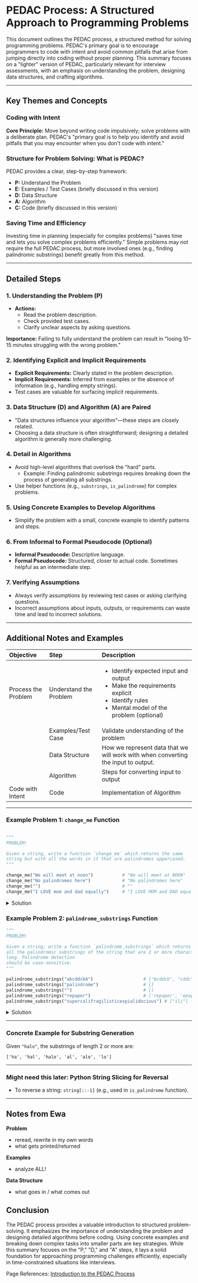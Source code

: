 # PEDAC Process: A Structured Approach to Programming Problems

This document outlines the PEDAC process, a structured method for solving programming problems. PEDAC's primary goal is to encourage programmers to code with intent and avoid common pitfalls that arise from jumping directly into coding without proper planning. This summary focuses on a "lighter" version of PEDAC, particularly relevant for interview assessments, with an emphasis on understanding the problem, designing data structures, and crafting algorithms.

---

## Key Themes and Concepts

### Coding with Intent

**Core Principle:** Move beyond writing code impulsively; solve problems with a deliberate plan. PEDAC's "primary goal is to help you identify and avoid pitfalls that you may encounter when you don't code with intent."

### Structure for Problem Solving: What is PEDAC?
PEDAC provides a clear, step-by-step framework:
* **P:** Understand the Problem
* **E:** Examples / Test Cases (briefly discussed in this version)
* **D:** Data Structure
* **A:** Algorithm
* **C:** Code (briefly discussed in this version)

### Saving Time and Efficiency

Investing time in planning (especially for complex problems) "saves time and lets you solve complex problems efficiently." Simple problems may not require the full PEDAC process, but more involved ones (e.g., finding palindromic substrings) benefit greatly from this method.

***

## Detailed Steps

### 1. Understanding the Problem (P)
* **Actions:**
  - Read the problem description.
  - Check provided test cases.
  - Clarify unclear aspects by asking questions.

**Importance:** Failing to fully understand the problem can result in "losing 10–15 minutes struggling with the wrong problem."

### 2. Identifying Explicit and Implicit Requirements
* **Explicit Requirements:** Clearly stated in the problem description.
* **Implicit Requirements:** Inferred from examples or the absence of information (e.g., handling empty strings).
* Test cases are valuable for surfacing implicit requirements.

### 3. Data Structure (D) and Algorithm (A) are Paired
* "Data structures influence your algorithm"—these steps are closely related.
* Choosing a data structure is often straightforward; designing a detailed algorithm is generally more challenging.

### 4. Detail in Algorithms
* Avoid high-level algorithms that overlook the "hard" parts.
    - Example: Finding palindromic substrings requires breaking down the process of generating all substrings.
* Use helper functions (e.g., `substrings`, `is_palindrome`) for complex problems.

### 5. Using Concrete Examples to Develop Algorithms
* Simplify the problem with a small, concrete example to identify patterns and steps.

### 6. From Informal to Formal Pseudocode (Optional)
* **Informal Pseudocode:** Descriptive language.
* **Formal Pseudocode:** Structured, closer to actual code. Sometimes helpful as an intermediate step.

### 7. Verifying Assumptions
* Always verify assumptions by reviewing test cases or asking clarifying questions.
* Incorrect assumptions about inputs, outputs, or requirements can waste time and lead to incorrect solutions.

***

## Additional Notes and Examples

| Objective | Step | Description|
| :--- | :---  | :-----      |
| Process the Problem | Understand the Problem | <ul><li>Identify expected input and output</li><li>Make the requirements explicit</li><li>Identify rules</li><li>Mental model of the problem (optional)</li></ul> |
| | Examples/Test Case | Validate understanding of the problem |
| | Data Structure | How we represent data that we will work with when converting the input to output. |
| | Algorithm | Steps for converting input to output |
| Code with Intent | Code | Implementation of Algorithm |


***

### Example Problem 1: `change_me` Function

```python

"""
PROBLEM:

Given a string, write a function `change_me` which returns the same
string but with all the words in it that are palindromes uppercased.
"""

change_me("We will meet at noon")           # "We will meet at NOON"
change_me("No palindromes here")            # "No palindromes here"
change_me("")                               # ""
change_me("I LOVE mom and dad equally")     # "I LOVE MOM and DAD equally"
```

<details>
<summary>Solution</summary>
Answer:

```
input: string
output: string (not the same object)
rules:
  Explicit requirements:
    - Every palindrome in the string must be converted to uppercase.
      (Reminder: a palindrome is a word that reads the same forwards
      and backward).
    - Palindromes are case sensitive. ("dad" is a palindrome, but "Dad" is not.)

  Implicit requirements:
    - If the string is an empty string, the result is an empty string.
```
</details>


### Example Problem 2: `palindrome_substrings` Function

```python
"""
PROBLEM:

Given a string, write a function `palindrome_substrings` which returns
all the palindromic substrings of the string that are 2 or more characters
long. Palindrome detection
should be case-sensitive.
"""

palindrome_substrings("abcddcbA")                   # ["bcddcb", "cddc", "dd"]
palindrome_substrings("palindrome")                 # []
palindrome_substrings("")                           # []
palindrome_substrings("repaper")                    # ['repaper', 'epape', 'pap']
palindrome_substrings("supercalifragilisticexpialidocious") # ["ili"]
```

<details>
<summary>Solution</summary>
Answer:

Some questions you might have?
1. What is a substring?
2. What is a palindrome?
3. Will inputs always be strings?
4. What does it mean to treat palindrome words case-sensitively?

input: string
output: a list of substrings
rules:
  Explicit requirements:
    * Return only substrings which are palindromes.
    * Palindrome words should be case sensitive; "abBA" is not a
      palindrome.

  Implicit requirements:
    * If the string is an empty string, the result should be an
      empty list.

Algorithm:

* Create an empty list, `result`, for the required substrings.
* Initialize a `start_index` variable to 0 for the first character of
  the substring.
* Iterate over the string from `start_index` to length of string - 2.
    * Initialize a `num_chars` variable to `2` for the initial
      substring length.
    * Iterate from `num_chars` to length of string - `start_index`:
        * Extract substring of length `num_chars` from `string`
          starting at `start_index`.
        * Append the extracted substring to `result`.
        * Increment `num_chars` by `1`.
    * End of inner loop.
    * Increment `start_index` by `1`.
* End of outer loop.
* Return the `result` list.

</details>

***

### Concrete Example for Substring Generation

Given `"halo"`, the substrings of length 2 or more are:
```
['ha', 'hal', 'halo', 'al', 'alo', 'lo']
```

***

### Might need this later: Python String Slicing for Reversal

- To reverse a string: `string[::-1]` (e.g., used in `is_palindrome` function).

***

## Notes from Ewa

**Problem** 
* reread, rewrite in my own words
* what gets printed/returned

**Examples**
* analyze ALL!

**Data Structure**
* what goes in / what comes out


## Conclusion

The PEDAC process provides a valuable introduction to structured problem-solving. It emphasizes the importance of understanding the problem and designing detailed algorithms before coding. Using concrete examples and breaking down complex tasks into smaller parts are key strategies. While this summary focuses on the "P," "D," and "A" steps, it lays a solid foundation for approaching programming challenges efficiently, especially in time-constrained situations like interviews.

Page References: [Introduction to the PEDAC Process](https://launchschool.com/lessons/1b66cd61/assignments/44ff1dd2)